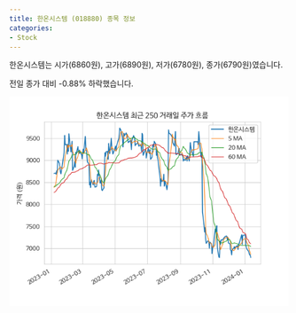```yaml
---
title: 한온시스템 (018880) 종목 정보
categories:
- Stock
---
```


한온시스템는 시가(6860원), 고가(6890원), 저가(6780원), 종가(6790원)였습니다.

전일 종가 대비 -0.88% 하락했습니다.

<!-- more -->

![018880](/assets/images/stock/018880.png)